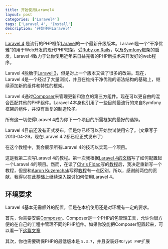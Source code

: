 ```yaml
---
title: 开始使用Laravel4
layout: post
categories: ['Laravel4']
tags: ['Laravel 4', 'Install']
description: '开始使用Laravel4'
---
```


[Laravel 4](https://github.com/laravel/framework) 是流行的PHP框架[Laravel](http://laravel.com/)的一个最新升级版本。Laravel是一个“干净优雅”的用于Web开发的现代PHP框架。受[Ruby on Rails](http://rubyonrails.org/)，以及[Symfony](http://symfony.com/)框架的启发，Laravel 4致力于让你使用近年来日益完善的PHP新技术来开发好的web程序。

Laravel 4脱胎于[Laravel 3](http://laravel.com)，但是对上一个版本又做了很多的改进。现在，Laravel 4是一个经过了大量测试，并且在维持干净优雅的语法结构的基础上，继续添加新的组件和特性的框架。

Laravel 4通过[Composer](http://getcomposer.org/)来管理更新和独立的第三方组件。现在可以更自由的混合匹配其他的PHP组件。Laravel 4本身也引用了一些目前最流行的来自Symfony框架的组件，并没有重复的制造轮子。

所有这一切使得Laravel 4成为你下一个项目的所需框架的最好的选择。

Laravel 4目前还没有正式发布，但是你已经可以开始尝试使用它了。(文章写于2013-04-29，现在Laravel 4.2都已经正式发布了)

在这个教程中，我会展示所有Laravel 4的技巧以实现一个项目。

这是我第二次写Laravel 4的教程。第一次我根据[Laravel 4的文档](http://four.laravel.com)写了如何配置起一个Laravel 4的项目。然而，在读了[Chris Fidao](https://twitter.com/fideloper)写的[教程](http://fideloper.com/best-way-to-install-laravel4)后，我决定重新写一个教程，但是和[Aaron Kuzemchak](https://twitter.com/akuzemchak)写得[教程](https://gist.github.com/akuzemchak/5210425)有一点区别。所以，感谢前两位的贡献，我得以在此基础上继续深入探讨如何使用Laravel 4。

## 环境要求

Laravel 4基本无需额外的配置，但是在本机使用还是对环境有一定的要求。

首先，你需要安装[Composer](http://getcomposer.org/)。Composer是一个PHP的包管理工具，允许你很方便的在自己的工程中管理不同的PHP组件。如果你没能把Composer配置起来，可以看一下[这篇文章](http://culttt.com/2013/01/07/what-is-php-composer/)

其次，你也需要确保PHP的最低版本是  ``` 5.3.7 ```，并且安装好``` MCrypt PHP ```扩展
